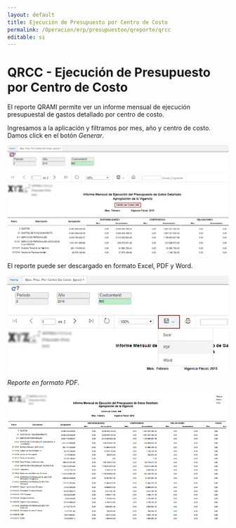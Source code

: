 ```yaml
---
layout: default
title: Ejecución de Presupuesto por Centro de Costo
permalink: /Operacion/erp/presupuestoo/qreporte/qrcc
editable: si
---
```


# QRCC - Ejecución de Presupuesto por Centro de Costo

El reporte QRAMI permite ver un informe mensual de ejecución presupuestal de gastos detallado por centro de costo.

Ingresamos a la aplicación y filtramos por mes, año y centro de costo. Damos click en el botón _Generar_.  

![](qrcc.png)

El reporte puede ser descargado en formato Excel, PDF y Word.   

![](qrcc2.png)

_Reporte en formato PDF_.  

![](qrcc1.png)